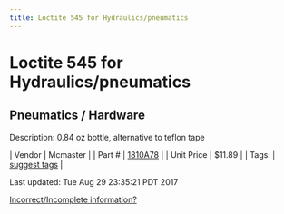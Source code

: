 ```yaml
---
title: Loctite 545 for Hydraulics/pneumatics
---
```


# Loctite 545 for Hydraulics/pneumatics
## Pneumatics / Hardware
Description: 	0.84 oz bottle, alternative to teflon tape 

| Vendor | Mcmaster | 
| Part # | [1810A78](https://www.mcmaster.com/#1810A78) | 
| Unit Price | $11.89 | 
| Tags: | [suggest tags](https://docs.google.com/forms/d/e/1FAIpQLSeWyY8v3RgOty-MyWmh9U0iivNYN_molChYyS-0U-o-kOAv_g/viewform) | 

Last updated: Tue Aug 29 23:35:21 PDT 2017

 [Incorrect/Incomplete information?](https://docs.google.com/forms/d/e/1FAIpQLSeWyY8v3RgOty-MyWmh9U0iivNYN_molChYyS-0U-o-kOAv_g/viewform)